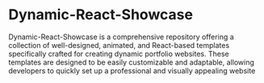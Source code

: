 # Dynamic-React-Showcase
Dynamic-React-Showcase is a comprehensive repository offering a collection of well-designed, animated, and React-based templates specifically crafted for creating dynamic portfolio websites. These templates are designed to be easily customizable and adaptable, allowing developers to quickly set up a professional and visually appealing website
